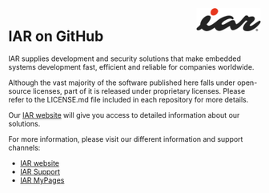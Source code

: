 <img width=128 align="right" alt="IAR - Tomorrow's intelligence, delivered today." src="https://github.com/iarsystems/.github/blob/main/profile/IAR_Logo_RGB_Pos.svg">

# IAR on GitHub

IAR supplies development and security solutions that make embedded systems development fast, efficient and reliable for companies worldwide.

Although the vast majority of the software published here falls under open-source licenses, part of it is released under proprietary licenses. Please refer to the LICENSE.md file included in each repository for more details.

Our [IAR website](https://iar.com) will give you access to detailed information about our solutions.

For more information, please visit our different information and support channels:
- [IAR website](https://iar.com)
- [IAR Support](https://iar.com/support)
- [IAR MyPages](https://iar.com/mypages)
